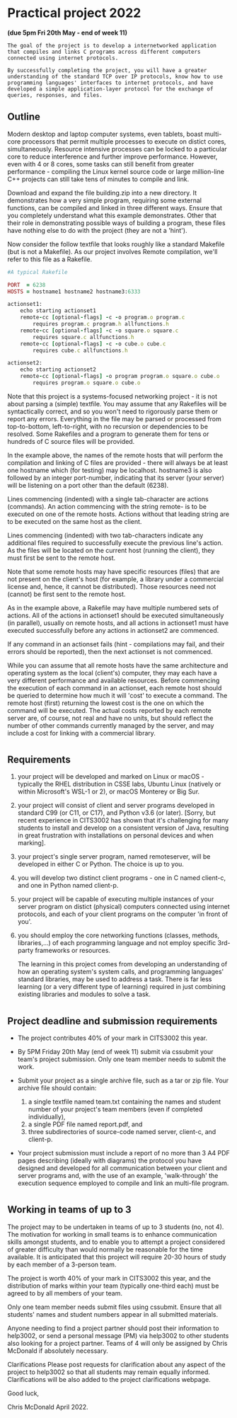 # Practical project 2022 
**(due 5pm Fri 20th May - end of week 11)**

    The goal of the project is to develop a internetworked application that compiles and links C programs across different computers connected using internet protocols.

    By successfully completing the project, you will have a greater understanding of the standard TCP over IP protocols, know how to use programming languages' interfaces to internet protocols, and have developed a simple application-layer protocol for the exchange of queries, responses, and files.

## Outline
Modern desktop and laptop computer systems, even tablets, boast multi-core processors that permit multiple processes to execute on distict cores, simultaneously. Resource intensive processes can be locked to a particular core to reduce interference and further improve performance. However, even with 4 or 8 cores, some tasks can still benefit from greater performance - compiling the Linux kernel source code or large million-line C++ projects can still take tens of minutes to compile and link.

Download and expand the file building.zip into a new directory.
It demonstrates how a very simple program, requiring some external functions, can be compiled and linked in three different ways. Ensure that you completely understand what this example demonstrates. Other that their role in demonstrating possible ways of building a program, these files have nothing else to do with the project (they are not a 'hint').

Now consider the follow textfile that looks roughly like a standard Makefile (but is not a Makefile). As our project involves Remote compilation, we'll refer to this file as a Rakefile.

```Ruby
#A typical Rakefile

PORT  = 6238
HOSTS = hostname1 hostname2 hostname3:6333

actionset1:
    echo starting actionset1
    remote-cc [optional-flags] -c -o program.o program.c
        requires program.c program.h allfunctions.h
    remote-cc [optional-flags] -c -o square.o square.c
        requires square.c allfunctions.h
    remote-cc [optional-flags] -c -o cube.o cube.c
        requires cube.c allfunctions.h

actionset2:
    echo starting actionset2
    remote-cc [optional-flags] -o program program.o square.o cube.o
        requires program.o square.o cube.o
```

Note that this project is a systems-focused networking project - it is not about parsing a (simple) textfile. You may assume that any Rakefiles will be syntactically correct, and so you won't need to rigorously parse them or report any errors. Everything in the file may be parsed or processed from top-to-bottom, left-to-right, with no recursion or dependencies to be resolved. Some Rakefiles and a program to generate them for tens or hundreds of C source files will be provided.

In the example above, the names of the remote hosts that will perform the compilation and linking of C files are provided - there will always be at least one hostname which (for testing) may be localhost. hostname3 is also followed by an integer port-number, indicating that its server (your server) will be listening on a port other than the default (6238).

Lines commencing (indented) with a single tab-character are actions (commands). An action commencing with the string remote- is to be executed on one of the remote hosts. Actions without that leading string are to be executed on the same host as the client.

Lines commencing (indented) with two tab-characters indicate any additional files required to successfully execute the previous line's action. As the files will be located on the current host (running the client), they must first be sent to the remote host.

Note that some remote hosts may have specific resources (files) that are not present on the client's host (for example, a library under a commercial license and, hence, it cannot be distributed). Those resources need not (cannot) be first sent to the remote host.

As in the example above, a Rakefile may have multiple numbered sets of actions. All of the actions in actionset1 should be executed simultaneously (in parallel), usually on remote hosts, and all actions in actionset1 must have executed successfully before any actions in actionset2 are commenced.

If any command in an actionset fails (hint - compilations may fail, and their errors should be reported), then the next actionset is not commenced.

While you can assume that all remote hosts have the same architecture and operating system as the local (client's) computer, they may each have a very different performance and available resources. Before commencing the execution of each command in an actionset, each remote host should be queried to determine how much it will 'cost' to execute a command. The remote host (first) returning the lowest cost is the one on which the command will be executed. The actual costs reported by each remote server are, of course, not real and have no units, but should reflect the number of other commands currently managed by the server, and may include a cost for linking with a commercial library.
#

## Requirements
1. your project will be developed and marked on Linux or macOS - typically the RHEL distribution in CSSE labs, Ubuntu Linux (natively or within Microsoft's WSL-1 or 2), or macOS Monterey or Big Sur.

2. your project will consist of client and server programs developed in standard C99 (or C11, or C17), and Python v3.6 (or later). [Sorry, but recent experience in CITS3002 has shown that it's challenging for many students to install and develop on a consistent version of Java, resulting in great frustration with installations on personal devices and when marking].

3. your project's single server program, named remoteserver, will be developed in either C or Python. The choice is up to you.

4. you will develop two distinct client programs - one in C named client-c, and one in Python named client-p.

5. your project will be capable of executing multiple instances of your server program on distict (physical) computers connected using internet protocols, and each of your client programs on the computer 'in front of you'.

6. you should employ the core networking functions (classes, methods, libraries,...) of each programming language and not employ specific 3rd-party frameworks or resources.

    The learning in this project comes from developing an understanding of how an operating system's system calls, and programming languages' standard libraries, may be used to address a task. There is far less learning (or a very different type of learning) required in just combining existing libraries and modules to solve a task.

#

## Project deadline and submission requirements

- The project contributes 40% of your mark in CITS3002 this year.

- By 5PM Friday 20th May (end of week 11) submit via cssubmit your team's project submission. Only one team member needs to submit the work.

- Submit your project as a single archive file, such as a tar or zip file. Your archive file should contain:

    1. a single textfile named team.txt containing the names and student number of your project's team members (even if completed individually),
    2. a single PDF file named report.pdf, and
    3. three subdirectories of source-code named server, client-c, and client-p.

- Your project submission must include a report of no more than 3 A4 PDF pages describing (ideally with diagrams) the protocol you have designed and developed for all communication between your client and server programs and, with the use of an example, 'walk-through' the execution sequence employed to compile and link an multi-file program.

#

## Working in teams of up to 3
The project may to be undertaken in teams of up to 3 students (no, not 4). The motivation for working in small teams is to enhance communication skills amongst students, and to enable you to attempt a project considered of greater difficulty than would normally be reasonable for the time available. It is anticipated that this project will require 20-30 hours of study by each member of a 3-person team.

The project is worth 40% of your mark in CITS3002 this year, and the distribution of marks within your team (typically one-third each) must be agreed to by all members of your team.

Only one team member needs submit files using cssubmit. Ensure that all students' names and student numbers appear in all submitted materials.

Anyone needing to find a project partner should post their information to help3002, or send a personal message (PM) via help3002 to other students also looking for a project partner. Teams of 4 will only be assigned by Chris McDonald if absolutely necessary.

Clarifications
Please post requests for clarification about any aspect of the project to help3002 so that all students may remain equally informed.
Clarifications will be also added to the project clarifications webpage.

Good luck,

Chris McDonald
April 2022. 